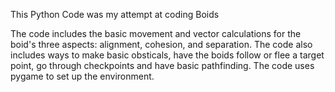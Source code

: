 This Python Code was my attempt at coding Boids 

The code includes the basic movement and vector calculations for the boid's three aspects: alignment, cohesion, and separation. 
The code also includes ways to make basic obsticals, have the boids follow or flee a target point, go through checkpoints and have basic pathfinding. 
The code uses pygame to set up the environment. 
